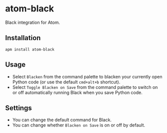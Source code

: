 # atom-black

Black integration for Atom.

## Installation

`apm install atom-black`

## Usage

* Select `Blacken` from the command palette to blacken your currently open Python code (or use the default `cmd+alt+b` shortcut).
* Select `Toggle Blacken on Save` from the command palette to switch on or off automatically running Black when you save Python code.

## Settings

* You can change the default command for Black.
* You can change whether `Blacken on Save` is on or off by default.
